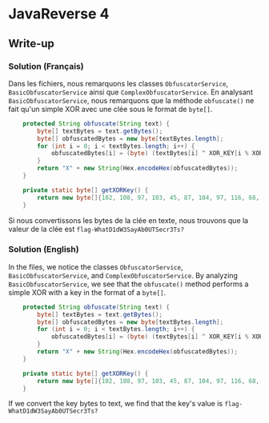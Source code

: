 # JavaReverse 4
## Write-up
### Solution (Français)
Dans les fichiers, nous remarquons les classes `ObfuscatorService`, `BasicObfuscatorService` ainsi que `ComplexObfuscatorService`. En analysant `BasicObfuscatorService`, nous remarquons que la méthode `obfuscate()` ne fait qu'un simple XOR avec une clée sous le format de `byte[]`. 

```java
    protected String obfuscate(String text) {
        byte[] textBytes = text.getBytes();
        byte[] obfuscatedBytes = new byte[textBytes.length];
        for (int i = 0; i < textBytes.length; i++) {
            obfuscatedBytes[i] = (byte) (textBytes[i] ^ XOR_KEY[i % XOR_KEY.length]);
        }
        return "X" + new String(Hex.encodeHex(obfuscatedBytes));
    }
```
```java
    private static byte[] getXORKey() {
        return new byte[]{102, 108, 97, 103, 45, 87, 104, 97, 116, 68, 49, 100, 87, 51, 83, 97, 121, 65, 98, 48, 85, 84, 83, 101, 99, 114, 51, 84, 115, 63};
    }
```
Si nous convertissons les bytes de la clée en texte, nous trouvons que la valeur de la clée est `flag-WhatD1dW3SayAb0UTSecr3Ts?`

### Solution (English)

In the files, we notice the classes `ObfuscatorService`, `BasicObfuscatorService`, and `ComplexObfuscatorService`. By analyzing `BasicObfuscatorService`, we see that the `obfuscate()` method performs a simple XOR with a key in the format of a `byte[]`.

```java
    protected String obfuscate(String text) {
        byte[] textBytes = text.getBytes();
        byte[] obfuscatedBytes = new byte[textBytes.length];
        for (int i = 0; i < textBytes.length; i++) {
            obfuscatedBytes[i] = (byte) (textBytes[i] ^ XOR_KEY[i % XOR_KEY.length]);
        }
        return "X" + new String(Hex.encodeHex(obfuscatedBytes));
    }
```
```java
    private static byte[] getXORKey() {
        return new byte[]{102, 108, 97, 103, 45, 87, 104, 97, 116, 68, 49, 100, 87, 51, 83, 97, 121, 65, 98, 48, 85, 84, 83, 101, 99, 114, 51, 84, 115, 63};
    }
```

If we convert the key bytes to text, we find that the key's value is `flag-WhatD1dW3SayAb0UTSecr3Ts?`